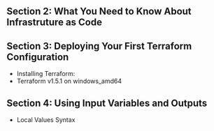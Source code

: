 ## Section 2: What You Need to Know About Infrastruture as Code
## Section 3: Deploying Your First Terraform Configuration
* Installing Terraform: 
*  Terraform v1.5.1 on windows_amd64
## Section 4: Using Input Variables and Outputs
* Local Values Syntax
